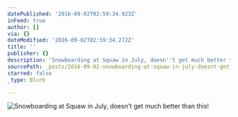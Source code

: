 ```yaml
---
datePublished: '2016-09-02T02:59:34.923Z'
inFeed: true
author: []
via: {}
dateModified: '2016-09-02T02:59:34.272Z'
title: ''
publisher: {}
description: 'Snowboarding at Squaw in July, doesn''t get much better than this!'
sourcePath: _posts/2016-09-02-snowboarding-at-squaw-in-july-doesnt-get-much-better-than.md
starred: false
_type: Blurb

---
```

![Snowboarding at Squaw in July, doesn't get much better than this!](https://the-grid-user-content.s3-us-west-2.amazonaws.com/56cf4842-3b2e-4d90-a3a7-95222a2abe85.jpg)